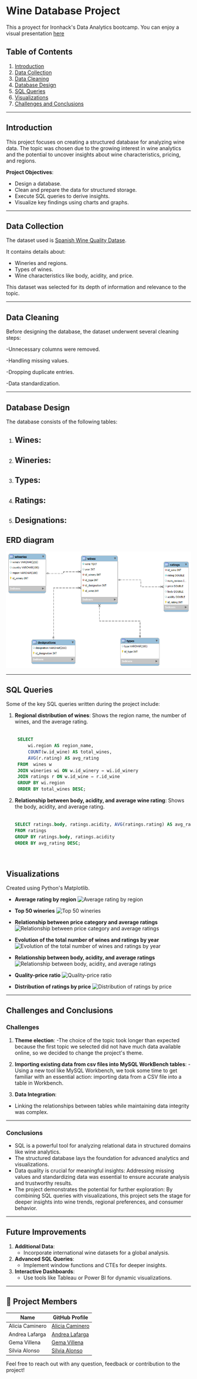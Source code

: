 # **Wine Database Project**

This a proyect for Ironhack's Data Analytics bootcamp.
You can enjoy a visual presentation [here](https://www.canva.com/design/DAGXDdtUPiw/6pFqIfnYYvOwLbpH_AaOXQ/edit?utm_content=DAGXDdtUPiw&utm_campaign=designshare&utm_medium=link2&utm_source=sharebutton)

## **Table of Contents**
1. [Introduction](#introduction)
2. [Data Collection](#data-collection)
3. [Data Cleaning](#data-cleaning)
4. [Database Design](#database-design)
5. [SQL Queries](#sql-queries)
6. [Visualizations](#visualizations)
7. [Challenges and Conclusions](#challenges-and-conclusions)

---

## **Introduction**

This project focuses on creating a structured database for analyzing wine data. 
The topic was chosen due to the growing interest in wine analytics and the potential to uncover insights about wine characteristics, pricing, and regions.

**Project Objectives**:
- Design a database.
- Clean and prepare the data for structured storage.
- Execute SQL queries to derive insights.
- Visualize key findings using charts and graphs.

---

## **Data Collection**

The dataset used is [Spanish Wine Quality Datase](https://www.kaggle.com/datasets/fedesoriano/spanish-wine-quality-dataset).

It contains details about:
- Wineries and regions.
- Types of wines.
- Wine characteristics like body, acidity, and price.

This dataset was selected for its depth of information and relevance to the topic.

---

## **Data Cleaning**

Before designing the database, the dataset underwent several cleaning steps:

 -Unnecessary columns were removed.

 -Handling missing values.

 -Dropping duplicate entries.

 -Data standardization.


---

## **Database Design**

The database consists of the following tables:

1. **Wines**:
   - 
2. **Wineries**:
   - 
3. **Types**:
   -
4. **Ratings**:
   - 
5. **Designations**:
   - 

## **ERD diagram** 

![Entity Relationship Diagram](images/ER.png "Entity Relationship Diagram for the Wine Database")

---

## **SQL Queries**

Some of the key SQL queries written during the project include:

1. **Regional distribution of wines**: Shows the region name, the number of wines, and the average rating.
   ```sql
 
    SELECT 
        wi.region AS region_name, 
        COUNT(w.id_wine) AS total_wines, 
        AVG(r.rating) AS avg_rating
    FROM  wines w
    JOIN wineries wi ON w.id_winery = wi.id_winery
    JOIN ratings r ON w.id_wine = r.id_wine
    GROUP BY wi.region
    ORDER BY total_wines DESC;

2. **Relationship between body, acidity, and average wine rating**: Shows the body, acidity, and average rating.
    ```sql

    SELECT ratings.body, ratings.acidity, AVG(ratings.rating) AS avg_rating
    FROM ratings
    GROUP BY ratings.body, ratings.acidity
    ORDER BY avg_rating DESC;


    

## **Visualizations**
Created using Python's Matplotlib.

- **Average rating by region**
![Average rating by region](images/calificacion_promedio.jpg "Average rating by region")

- **Top 50 wineries**
![Top 50 wineries](images/top_bodegas.jpg "Top 50 wineries")

- **Relationship between price category and average ratings**
![Relationship between price category and average ratings](images/categoria_y_calificaciones.jpg "Relationship between price category and average ratings")

- **Evolution of the total number of wines and ratings by year**
![Evolution of the total number of wines and ratings by year](images/evolucion_y_calificacion.jpg "Evolution of the total number of wines and ratings by year")

- **Relationship between body, acidity, and average ratings**
![Relationship between body, acidity, and average ratings](images/cuerpo_acidez.jpg "Relationship between body, acidity, and average ratings")

- **Quality-price ratio**
![Quality-price ratio](images/calidad_precio.jpg "Quality-price ratio")

- **Distribution of ratings by price**
![Distribution of ratings by price](images/calificacion_precio.jpg "Relationship between price category and average ratings")



---

## **Challenges and Conclusions**

### **Challenges**
1. **Theme election**:
-The choice of the topic took longer than expected because the first topic we selected did not have much data available online, so we decided to change the project's theme.
   
2. **Importing existing data from csv files into MySQL WorkBench tables**:
-Using a new tool like MySQL Workbench, we took some time to get familiar with an essential action: importing data from a CSV file into a table in Workbench.
   
3. **Data Integration**:
- Linking the relationships between tables while maintaining data integrity was complex.


---


### **Conclusions**

- SQL is a powerful tool for analyzing relational data in structured domains like wine analytics.
- The structured database lays the foundation for advanced analytics and visualizations.
- Data quality is crucial for meaningful insights: Addressing missing values and standardizing data was essential to ensure accurate analysis and trustworthy results.
- The project demonstrates the potential for further exploration: By combining SQL queries with visualizations, this project sets the stage for deeper insights into wine trends, regional preferences, and consumer behavior.

---

## **Future Improvements**

1. **Additional Data**:
   - Incorporate international wine datasets for a global analysis.
2. **Advanced SQL Queries**:
   - Implement window functions and CTEs for deeper insights.
3. **Interactive Dashboards**:
   - Use tools like Tableau or Power BI for dynamic visualizations.

---


## 👥 Project Members

| Name            | GitHub Profile    |
|-----------------|-------------------|
| Alicia Caminero | [Alicia Caminero](https://github.com/aliciacaminero) |
| Andrea Lafarga  | [Andrea Lafarga](https://github.com/AndreaLaHe)  |
| Gema Villena    | [Gema Villena](https://github.com/GemaVNZ)    |
| Silvia Alonso   | [Silvia Alonso](https://github.com/datasilvia)   |


Feel free to reach out with any question, feedback or contribution to the project!